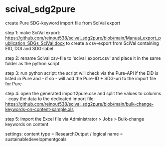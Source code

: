 # scival_sdg2pure
create Pure SDG-keyword import file from SciVal export

step 1: make SciVal export: https://github.com/reinout538/scival_sdg2pure/blob/main/Manual_export_publication_SDGs_SciVal.docx to create a csv-export from SciVal containing EID, DOI and SDG-label

step 2: rename Scival csv-file to 'scival_export.csv' and place it in the same folder as the python script

step 3: run python script: the script will check via the Pure-API if the EID is listed in Pure and - if so - will add the Pure-ID + SDG-uri to the import file for Pure

step 4: open the generated import2pure.csv and split the values to columns - copy the data to the dedicated import file: https://github.com/reinout538/scival_sdg2pure/blob/main/bulk-change-keywords-on-content-sample.xls

step 5: import the Excel file via Administrator > Jobs > Bulk-change keywords on content

settings: content type = ResearchOutput / logical name = sustainabledevelopmentgoals
